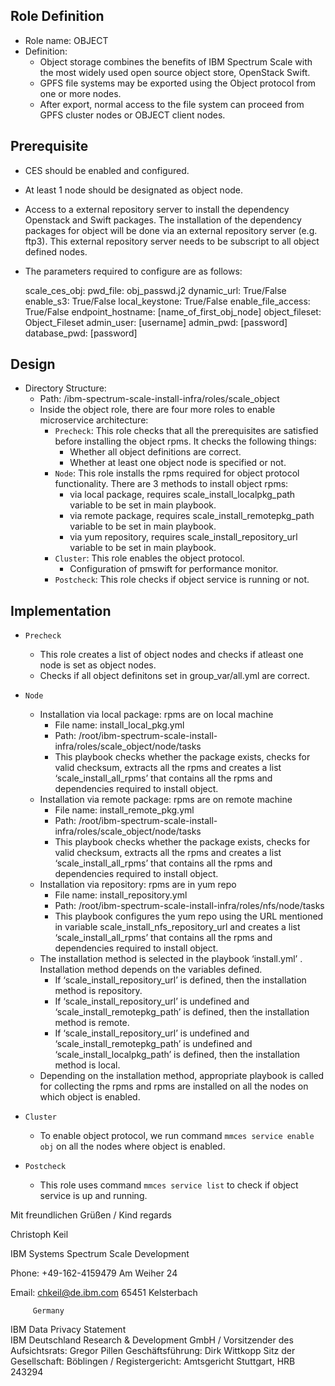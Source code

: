 Role Definition
-------------------------------
- Role name: OBJECT
- Definition:
  - Object storage combines the benefits of IBM Spectrum Scale with the most widely used open source object store, OpenStack Swift. 
  - GPFS file systems may be exported using the Object protocol from one or more nodes.
  - After export, normal access to the file system can proceed from GPFS cluster nodes or OBJECT client nodes.


Prerequisite
----------------------------
- CES should be enabled and configured.
- At least 1 node should be designated as object node.
- Access to a external repository server to install the dependency Openstack and Swift packages.
  The installation of the dependency packages for object will be done via an external repository server (e.g. ftp3). 
  This external repository server needs to be subscript to all object defined nodes.

- The parameters required to configure are as follows:

  scale_ces_obj:
   pwd_file: obj_passwd.j2
   dynamic_url: True/False
   enable_s3: True/False
   local_keystone: True/False
   enable_file_access: True/False
   endpoint_hostname: [name_of_first_obj_node]
   object_fileset: Object_Fileset
   admin_user: [username]
   admin_pwd: [password]
   database_pwd: [password]


Design
---------------------------
- Directory Structure:
  - Path: /ibm-spectrum-scale-install-infra/roles/scale_object
  - Inside the object role, there are four more roles to enable microservice architecture:
    - `Precheck`: This role checks that all the prerequisites are satisfied before installing the object rpms. It checks the following things:
      - Whether all object definitions are correct.
      - Whether at least one object node is specified or not.
    - `Node`: This role installs the rpms required for object protocol functionality. There are 3 methods to install object rpms:
      - via local package, requires  scale_install_localpkg_path variable to be set in main playbook.
      - via remote package, requires scale_install_remotepkg_path variable to be set in main playbook.
      - via yum repository, requires scale_install_repository_url variable to be set in main playbook.
    - `Cluster`: This role enables the object protocol.
	  - Configuration of pmswift for performance monitor.
    - `Postcheck`: This role checks if object service is running or not.


Implementation
-------------------------
- `Precheck`
  - This role creates a list of object nodes and checks if atleast one node is set as object nodes.
  - Checks if all object definitons set in group_var/all.yml are correct.
  
- `Node`
  - Installation via local package: rpms are on local machine
    - File name: install_local_pkg.yml
    - Path: /root/ibm-spectrum-scale-install-infra/roles/scale_object/node/tasks
    - This playbook checks whether the package exists, checks for valid checksum, extracts all the rpms and creates a list ‘scale_install_all_rpms’ that contains all the rpms and dependencies required to install object.
  - Installation via remote package: rpms are on remote machine
    - File name: install_remote_pkg.yml
    - Path: /root/ibm-spectrum-scale-install-infra/roles/scale_object/node/tasks
    - This playbook checks whether the package exists, checks for valid checksum, extracts all the rpms and creates a list ‘scale_install_all_rpms’ that contains all the rpms and dependencies required to install object.
  - Installation via repository: rpms are in yum repo
    - File name: install_repository.yml
    - Path: /root/ibm-spectrum-scale-install-infra/roles/nfs/node/tasks
    - This playbook configures the yum repo using the URL mentioned in variable scale_install_nfs_repository_url and creates a list ‘scale_install_all_rpms’ that contains all the rpms and dependencies required to install object.
  - The installation method is selected in the playbook ‘install.yml’ . Installation method depends on the variables defined.
    - If  ‘scale_install_repository_url’ is defined, then the installation method is repository.
    -   If  ‘scale_install_repository_url’ is undefined and ‘scale_install_remotepkg_path’ is defined, then the installation method is remote.
    -   If  ‘scale_install_repository_url’ is undefined and ‘scale_install_remotepkg_path’ is undefined and ‘scale_install_localpkg_path’ is defined, then the installation method is local.
  - Depending on the installation method, appropriate playbook is called for collecting the rpms and rpms are installed on all the nodes on which object is enabled.

- `Cluster`
  - To enable object protocol, we run command `mmces service enable obj` on all the nodes where object is enabled.

- `Postcheck`
  - This role uses command `mmces service list` to check if object service is up and running.


Mit freundlichen Grüßen / Kind regards

Christoph Keil

IBM Systems
Spectrum Scale Development
				
				

Phone:	+49-162-4159479	 Am Weiher 24		

Email:	chkeil@de.ibm.com	 65451 Kelsterbach		 

		 Germany		 
				
IBM Data Privacy Statement 				
IBM Deutschland Research & Development GmbH / Vorsitzender des Aufsichtsrats: Gregor Pillen
Geschäftsführung: Dirk Wittkopp
Sitz der Gesellschaft: Böblingen / Registergericht: Amtsgericht Stuttgart, HRB 243294 				

